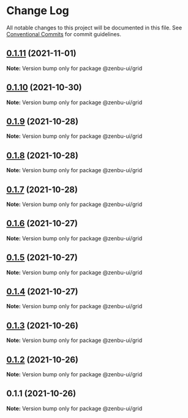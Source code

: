 # Change Log

All notable changes to this project will be documented in this file.
See [Conventional Commits](https://conventionalcommits.org) for commit guidelines.

## [0.1.11](https://github.com/KodepandaID/zenbu-ui/compare/@zenbu-ui/grid@0.1.10...@zenbu-ui/grid@0.1.11) (2021-11-01)

**Note:** Version bump only for package @zenbu-ui/grid





## [0.1.10](https://github.com/KodepandaID/zenbu-ui/compare/@zenbu-ui/grid@0.1.9...@zenbu-ui/grid@0.1.10) (2021-10-30)

**Note:** Version bump only for package @zenbu-ui/grid





## [0.1.9](https://github.com/KodepandaID/zenbu-ui/compare/@zenbu-ui/grid@0.1.8...@zenbu-ui/grid@0.1.9) (2021-10-28)

**Note:** Version bump only for package @zenbu-ui/grid





## [0.1.8](https://github.com/KodepandaID/zenbu-ui/compare/@zenbu-ui/grid@0.1.7...@zenbu-ui/grid@0.1.8) (2021-10-28)

**Note:** Version bump only for package @zenbu-ui/grid





## [0.1.7](https://github.com/KodepandaID/zenbu-ui/compare/@zenbu-ui/grid@0.1.6...@zenbu-ui/grid@0.1.7) (2021-10-28)

**Note:** Version bump only for package @zenbu-ui/grid





## [0.1.6](https://github.com/KodepandaID/zenbu-ui/compare/@zenbu-ui/grid@0.1.5...@zenbu-ui/grid@0.1.6) (2021-10-27)

**Note:** Version bump only for package @zenbu-ui/grid





## [0.1.5](https://github.com/KodepandaID/zenbu-ui/compare/@zenbu-ui/grid@0.1.4...@zenbu-ui/grid@0.1.5) (2021-10-27)

**Note:** Version bump only for package @zenbu-ui/grid





## [0.1.4](https://github.com/KodepandaID/zenbu-ui/compare/@zenbu-ui/grid@0.1.3...@zenbu-ui/grid@0.1.4) (2021-10-27)

**Note:** Version bump only for package @zenbu-ui/grid





## [0.1.3](https://github.com/KodepandaID/zenbu-ui/compare/@zenbu-ui/grid@0.1.2...@zenbu-ui/grid@0.1.3) (2021-10-26)

**Note:** Version bump only for package @zenbu-ui/grid





## [0.1.2](https://github.com/KodepandaID/zenbu-ui/compare/@zenbu-ui/grid@0.1.1...@zenbu-ui/grid@0.1.2) (2021-10-26)

**Note:** Version bump only for package @zenbu-ui/grid





## 0.1.1 (2021-10-26)

**Note:** Version bump only for package @zenbu-ui/grid
